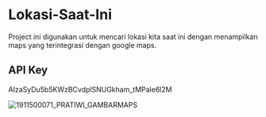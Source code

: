 # Lokasi-Saat-Ini
Project ini digunakan untuk mencari lokasi kita saat ini dengan menampilkan maps yang terintegrasi dengan google maps.

## API Key
AIzaSyDu5b5KWzBCvdplSNUGkham_tMPale6l2M

![1911500071_PRATIWI_GAMBARMAPS](https://user-images.githubusercontent.com/95672228/162166052-2eb93dd4-39c3-489b-a699-7edbc19df6d9.jpeg)
